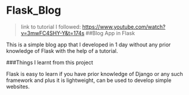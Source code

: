 # Flask_Blog
>link to tutorial I followed: https://www.youtube.com/watch?v=3mwFC4SHY-Y&t=174s
##Blog App in Flask
<p>This is a simple blog app that I developed in 1 day without any prior knowledge of Flask with the help of a tutorial.</p>
###Things I learnt from this project
<p>Flask is easy to learn if you have prior knowledge of Django or any such framework and plus it is lightweight, can be used to develop simple websites.</p>
